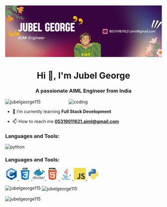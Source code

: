 ![logo](https://github.com/JubelGeorge115/jubes/blob/main/banner.png)
<h1 align="center">Hi 👋, I'm Jubel George</h1>
<h3 align="center">A passionate AIML Engineer from India</h3>

<img align="right" alt="coding" width="300" src="https://github.com/user-attachments/assets/c6b51e48-7382-4246-a0af-5db5ac95fe0a">


<p align="left"> <img src="https://komarev.com/ghpvc/?username=jubelgeorge115&label=Profile%20views&color=0e75b6&style=flat" alt="jubelgeorge115" /> </p>

- 🌱 I’m currently learning **Full Stack Development**

- 📫 How to reach me **05319011621.aiml@gmail.com**

<h3 align="left">Languages and Tools:</h3>
<p>
  <img src="https://cdn.jsdelivr.net/gh/devicons/devicon/icons/python/python-original.svg" alt="python" width="40" height="40"/>
  <!-- Add other language and tool icons here -->
</p>

<h3 align="left">Languages and Tools:</h3>
<p align="left"> <a href="https://www.cprogramming.com/" target="_blank" rel="noreferrer"> <img src="https://raw.githubusercontent.com/devicons/devicon/master/icons/c/c-original.svg" alt="c" width="40" height="40"/> </a> <a href="https://www.w3schools.com/css/" target="_blank" rel="noreferrer"> <img src="https://raw.githubusercontent.com/devicons/devicon/master/icons/css3/css3-original-wordmark.svg" alt="css3" width="40" height="40"/> </a> <a href="https://www.docker.com/" target="_blank" rel="noreferrer"> <img src="https://raw.githubusercontent.com/devicons/devicon/master/icons/docker/docker-original-wordmark.svg" alt="docker" width="40" height="40"/> </a> <a href="https://www.w3.org/html/" target="_blank" rel="noreferrer"> <img src="https://raw.githubusercontent.com/devicons/devicon/master/icons/html5/html5-original-wordmark.svg" alt="html5" width="40" height="40"/> </a> <a href="https://www.java.com" target="_blank" rel="noreferrer"> <img src="https://raw.githubusercontent.com/devicons/devicon/master/icons/java/java-original.svg" alt="java" width="40" height="40"/> </a> <a href="https://developer.mozilla.org/en-US/docs/Web/JavaScript" target="_blank" rel="noreferrer"> <img src="https://raw.githubusercontent.com/devicons/devicon/master/icons/javascript/javascript-original.svg" alt="javascript" width="40" height="40"/> </a> <a href="https://www.python.org" target="_blank" rel="noreferrer"> <img src="https://raw.githubusercontent.com/devicons/devicon/master/icons/python/python-original.svg" alt="python" width="40" height="40"/> </a> </p>

<p><img align="left" src="https://github-readme-stats.vercel.app/api/top-langs?username=jubelgeorge115&show_icons=true&locale=en&layout=compact" alt="jubelgeorge115" /></p>

<p>&nbsp;<img align="center" src="https://github-readme-stats.vercel.app/api?username=jubelgeorge115&show_icons=true&locale=en" alt="jubelgeorge115" /></p>

<p><img align="center" src="https://github-readme-streak-stats.herokuapp.com/?user=jubelgeorge115&" alt="jubelgeorge115" /></p>
